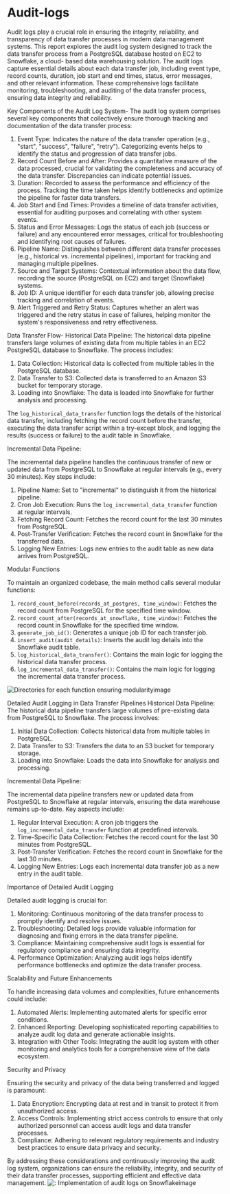 # Audit-logs

Audit logs play a crucial role in ensuring the integrity, reliability, and transparency of data transfer
processes in modern data management systems. This report explores the audit log system designed to track the data transfer process from a PostgreSQL database hosted on EC2 to Snowflake, a cloud- based data warehousing solution. The audit logs capture essential details about each data transfer job, including event type, record counts, duration, job start and end times, status, error messages, and other relevant information. These comprehensive logs facilitate monitoring, troubleshooting, and auditing of the data transfer process, ensuring data integrity and reliability.


Key Components of the Audit Log System-
The audit log system comprises several key components that collectively ensure thorough tracking and documentation of the data transfer process:

1. Event Type: Indicates the nature of the data transfer operation (e.g., "start", "success", "failure",
"retry"). Categorizing events helps to identify the status and progression of data transfer jobs.
2. Record Count Before and After: Provides a quantitative measure of the data processed, crucial
for validating the completeness and accuracy of the data transfer. Discrepancies can indicate
potential issues.
3. Duration: Recorded to assess the performance and efficiency of the process. Tracking the time
taken helps identify bottlenecks and optimize the pipeline for faster data transfers.
4. Job Start and End Times: Provides a timeline of data transfer activities, essential for auditing
purposes and correlating with other system events.
5. Status and Error Messages: Logs the status of each job (success or failure) and any encountered
error messages, critical for troubleshooting and identifying root causes of failures.
6. Pipeline Name: Distinguishes between different data transfer processes (e.g., historical vs.
incremental pipelines), important for tracking and managing multiple pipelines.
7. Source and Target Systems: Contextual information about the data flow, recording the source
(PostgreSQL on EC2) and target (Snowflake) systems.
8. Job ID: A unique identifier for each data transfer job, allowing precise tracking and correlation
of events.
9. Alert Triggered and Retry Status: Captures whether an alert was triggered and the retry status in
case of failures, helping monitor the system's responsiveness and retry effectiveness.

Data Transfer Flow- Historical Data Pipeline:
The historical data pipeline transfers large volumes of existing data from multiple tables in an EC2 PostgreSQL database to Snowflake. The process includes:
1.	Data Collection: Historical data is collected from multiple tables in the PostgreSQL database.
2.	Data Transfer to S3: Collected data is transferred to an Amazon S3 bucket for temporary storage.
3.	Loading into Snowflake: The data is loaded into Snowflake for further analysis and processing.

The `log_historical_data_transfer` function logs the details of the historical data transfer, including fetching the record count before the transfer, executing the data transfer script within a try-except block, and logging the results (success or failure) to the audit table in Snowflake.


Incremental Data Pipeline:

The incremental data pipeline handles the continuous transfer of new or updated data from PostgreSQL to Snowflake at regular intervals (e.g., every 30 minutes). Key steps include:
1.	Pipeline Name: Set to "incremental" to distinguish it from the historical pipeline.
2.	Cron Job Execution: Runs the `log_incremental_data_transfer` function at regular intervals.
3.	Fetching Record Count: Fetches the record count for the last 30 minutes from PostgreSQL.
4.	Post-Transfer Verification: Fetches the record count in Snowflake for the transferred data.
5.	Logging New Entries: Logs new entries to the audit table as new data arrives from PostgreSQL.
 
Modular Functions

To maintain an organized codebase, the main method calls several modular functions:
1.	`record_count_before(records_at_postgres, time_window)`: Fetches the record count from PostgreSQL for the specified time window.
2.	`record_count_after(records_at_snowflake, time_window)`: Fetches the record count in Snowflake for the specified time window.
3.	`generate_job_id()`: Generates a unique job ID for each transfer job.
4.	`insert_audit(audit_details)`: Inserts the audit log details into the Snowflake audit table.
5.	`log_historical_data_transfer()`: Contains the main logic for logging the historical data transfer process.
6.	`log_incremental_data_transfer()`: Contains the main logic for logging the incremental data transfer process.

![Directories for each function ensuring modularity![image](https://github.com/user-attachments/assets/e0cb0ab7-6237-4984-8dcc-99c749032eb8)
](https://github.com/user-attachments/assets/bf082404-8a73-4056-b6c4-852a96631ed0)

Detailed Audit Logging in Data Transfer Pipelines Historical Data Pipeline:
The historical data pipeline transfers large volumes of pre-existing data from PostgreSQL to Snowflake. The process involves:
1.	Initial Data Collection: Collects historical data from multiple tables in PostgreSQL.
2.	Data Transfer to S3: Transfers the data to an S3 bucket for temporary storage.
3.	Loading into Snowflake: Loads the data into Snowflake for analysis and processing.
 
Incremental Data Pipeline:

The incremental data pipeline transfers new or updated data from PostgreSQL to Snowflake at regular intervals, ensuring the data warehouse remains up-to-date. Key aspects include:
1.	Regular Interval Execution: A cron job triggers the `log_incremental_data_transfer` function at predefined intervals.
2.	Time-Specific Data Collection: Fetches the record count for the last 30 minutes from PostgreSQL.
3.	Post-Transfer Verification: Fetches the record count in Snowflake for the last 30 minutes.
4.	Logging New Entries: Logs each incremental data transfer job as a new entry in the audit table.



Importance of Detailed Audit Logging

Detailed audit logging is crucial for:

1.	Monitoring: Continuous monitoring of the data transfer process to promptly identify and resolve issues.
2.	Troubleshooting: Detailed logs provide valuable information for diagnosing and fixing errors in the data transfer pipeline.
3.	Compliance: Maintaining comprehensive audit logs is essential for regulatory compliance and ensuring data integrity.
4.	Performance Optimization: Analyzing audit logs helps identify performance bottlenecks and optimize the data transfer process.


Scalability and Future Enhancements

To handle increasing data volumes and complexities, future enhancements could include:

1.	Automated Alerts: Implementing automated alerts for specific error conditions.
2.	Enhanced Reporting: Developing sophisticated reporting capabilities to analyze audit log data and generate actionable insights.
3.	Integration with Other Tools: Integrating the audit log system with other monitoring and analytics tools for a comprehensive view of the data ecosystem.
 
Security and Privacy

Ensuring the security and privacy of the data being transferred and logged is paramount:

1.	Data Encryption: Encrypting data at rest and in transit to protect it from unauthorized access.
2.	Access Controls: Implementing strict access controls to ensure that only authorized personnel can access audit logs and data transfer processes.
3.	Compliance: Adhering to relevant regulatory requirements and industry best practices to ensure data privacy and security.

By addressing these considerations and continuously improving the audit log system, organizations can ensure the reliability, integrity, and security of their data transfer processes, supporting efficient and effective data management.
![: Implementation of audit logs on Snowflake![image](https://github.com/user-attachments/assets/5bbd9df1-6225-4f00-a877-939a78013021)
](https://github.com/user-attachments/assets/d7ee2869-1497-475d-9f97-64a9f23cad85)



